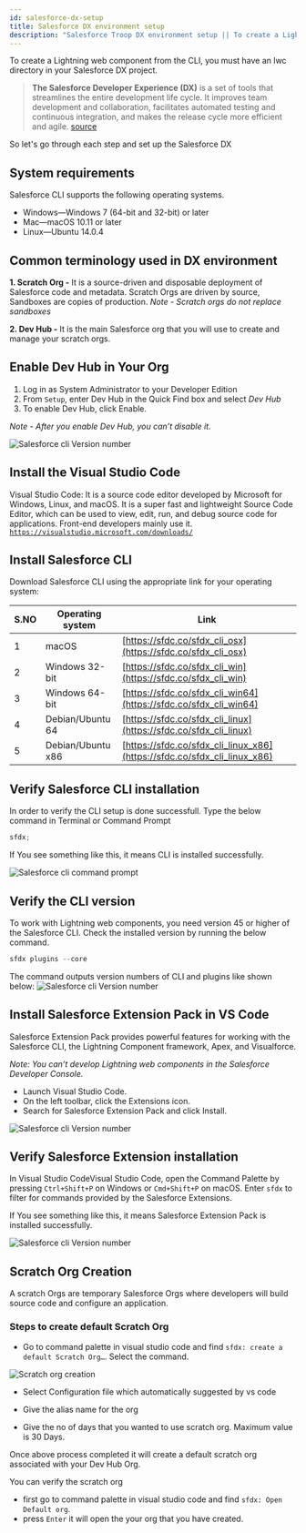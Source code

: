 ```yaml
---
id: salesforce-dx-setup
title: Salesforce DX environment setup
description: "Salesforce Troop DX environment setup || To create a Lightning web component from the CLI, you must have an lwc directory in your Salesforce DX project. There are many steps you have to follow to set up this."
---
```


To create a Lightning web component from the CLI, you must have an lwc directory in your Salesforce DX project.

> **The Salesforce Developer Experience (DX)** is a set of tools that streamlines the entire development life cycle. It improves team development and collaboration, facilitates automated testing and continuous integration, and makes the release cycle more efficient and agile. [source](https://trailhead.salesforce.com/en/content/learn/projects/quick-start-salesforce-dx/set-up-your-salesforce-dx-environment)

So let's go through each step and set up the Salesforce DX

## System requirements

Salesforce CLI supports the following operating systems.

- Windows—Windows 7 (64-bit and 32-bit) or later
- Mac—macOS 10.11 or later
- Linux—Ubuntu 14.0.4

## Common terminology used in DX environment

**1. Scratch Org -** It is a source-driven and disposable deployment of Salesforce code and metadata. Scratch Orgs are driven by source, Sandboxes are copies of production.
_Note - Scratch orgs do not replace sandboxes_

**2. Dev Hub -** It is the main Salesforce org that you will use to create and manage your scratch orgs.

## Enable Dev Hub in Your Org

1. Log in as System Administrator to your Developer Edition
2. From `Setup`, enter Dev Hub in the Quick Find box and select _Dev Hub_
3. To enable Dev Hub, click Enable.

_Note - After you enable Dev Hub, you can’t disable it._

![Salesforce cli Version number](assets/LWC/dev_hub.jpg)

## Install the Visual Studio Code

Visual Studio Code: It is a source code editor developed by Microsoft for Windows, Linux, and macOS. It is a super fast and lightweight Source Code Editor, which can be used to view, edit, run, and debug source code for applications. Front-end developers mainly use it.
[`https://visualstudio.microsoft.com/downloads/`](https://visualstudio.microsoft.com/downloads/)

## Install Salesforce CLI

Download Salesforce CLI using the appropriate link for your operating system:

| S.NO | Operating system  | Link                                                                     |
| ---- | ----------------- | ------------------------------------------------------------------------ |
| 1    | macOS             | [https://sfdc.co/sfdx_cli_osx](https://sfdc.co/sfdx_cli_osx)             |
| 2    | Windows 32-bit    | [https://sfdc.co/sfdx_cli_win](https://sfdc.co/sfdx_cli_win)             |
| 3    | Windows 64-bit    | [https://sfdc.co/sfdx_cli_win64](https://sfdc.co/sfdx_cli_win64)         |
| 4    | Debian/Ubuntu 64  | [https://sfdc.co/sfdx_cli_linux](https://sfdc.co/sfdx_cli_linux)         |
| 5    | Debian/Ubuntu x86 | [https://sfdc.co/sfdx_cli_linux_x86](https://sfdc.co/sfdx_cli_linux_x86) |

## Verify Salesforce CLI installation

In order to verify the CLI setup is done successfull. Type the below command in Terminal or Command Prompt

<!--DOCUSAURUS_CODE_TABS-->
<!--CMD/Terminal-->

```javascript
sfdx;
```

<!--END_DOCUSAURUS_CODE_TABS-->

If You see something like this, it means CLI is installed successfully.

![Salesforce cli command prompt](assets/LWC/sf-cli-cmd.png)

## Verify the CLI version

To work with Lightning web components, you need version 45 or higher of the Salesforce CLI. Check the installed version by running the below command.

<!--DOCUSAURUS_CODE_TABS-->
<!--CMD/Terminal-->

```javascript
sfdx plugins --core
```

<!--END_DOCUSAURUS_CODE_TABS-->

The command outputs version numbers of CLI and plugins like shown below:
![Salesforce cli Version number](assets/LWC/cli-version.png)

## Install Salesforce Extension Pack in VS Code

Salesforce Extension Pack provides powerful features for working with the Salesforce CLI, the Lightning Component framework, Apex, and Visualforce.

_Note: You can’t develop Lightning web components in the Salesforce Developer Console._

- Launch Visual Studio Code.
- On the left toolbar, click the Extensions icon.
- Search for Salesforce Extension Pack and click Install.

![Salesforce cli Version number](assets/LWC/extension.png)

## Verify Salesforce Extension installation

In Visual Studio CodeVisual Studio Code, open the Command Palette by pressing `Ctrl+Shift+P` on Windows or `Cmd+Shift+P` on macOS. Enter `sfdx` to filter for commands provided by the Salesforce Extensions.

If You see something like this, it means Salesforce Extension Pack is installed successfully.

![Salesforce cli Version number](assets/LWC/verifying_plugin.png)

## Scratch Org Creation

A scratch Orgs are temporary Salesforce Orgs where developers will build source code and configure an application.

### Steps to create default Scratch Org 

- Go to command palette in visual studio code and find `sfdx: create a default Scratch Org…`. Select the command.

![Scratch org creation](assets/LWC/scratch_org.png)

- Select Configuration file which automatically suggested by vs code

- Give the alias name for the org

- Give the no of days that you wanted to use scratch org. Maximum value is 30 Days.

Once above process completed it will create a default scratch org associated with your Dev Hub Org.

You can verify the scratch org 
- first go to command palette in visual studio code and find `sfdx: Open Default org`.
- press `Enter` it will open the your org that you have created.

